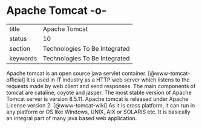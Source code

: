 # Apache Tomcat -o-


|          |                               |
| -------- | ----------------------------- |
| title    | Apache Tomcat                 | 
| status   | 10                            |
| section  | Technologies To Be Integrated |
| keywords | Technologies To Be Integrated |



Apache tomcat is an open source java servlet
container. [@www-tomcat-official] It is used in IT industry as a
HTTP web server which listens to the requests made by web client and
send responses. The main components of tomcat are cataline, coyote and
jasper. The most stable version of Apache Tomcat server is version
8.5.11. Apache tomcat is released under Apache License version
2. [@www-tomcat-wiki] As it is cross platform, it can run in any
platform or OS like Windows, UNIX, AIX or SOLARIS etc. It is basically
an integral part of many java based web application.


